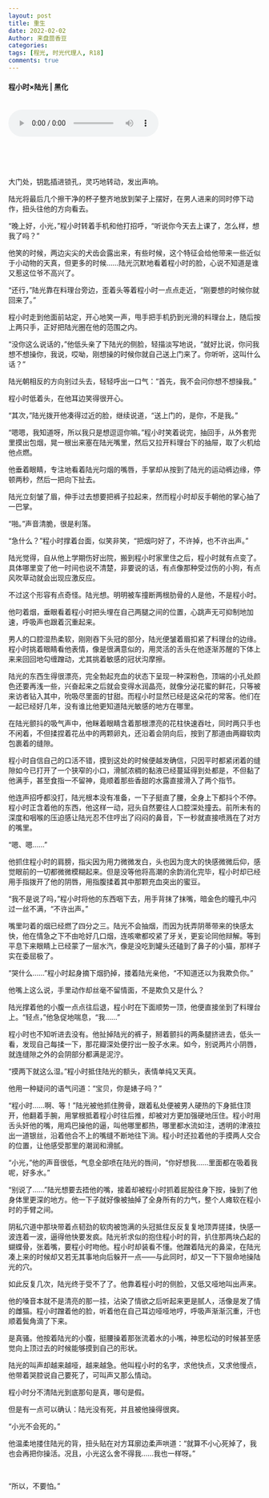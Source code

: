 ```yaml
---
layout: post
title: 重生
date: 2022-02-02
Author: 来盘茴香豆
categories: 
tags: [程光, 时光代理人, R18]
comments: true
--- 
```


#### 程小时×陆光 | 黑化


<br/>

<audio src="https://sharefs.ali.kugou.com/202202021349/3fb8d6d7796ae015c1167b2ef3b0c69f/KGTX/CLTX001/3ef9daa4c06096b968f6a717d2901401.mp3" controls="controls">
  
</audio>
  
<br/><br/><br/>


大门处，钥匙插进锁孔，灵巧地转动，发出声响。

陆光将最后几个擦干净的杯子整齐地放到架子上摆好，在男人进来的同时停下动作，扭头往他的方向看去。

“晚上好，小光，”程小时转着手机和他打招呼，“听说你今天去上课了，怎么样，想我了吗？”

他笑的时候，两边尖尖的犬齿会露出来，有些时候，这个特征会给他带来一些近似于小动物的天真，但更多的时候……陆光沉默地看着程小时的脸，心说不知道是谁又惹这位爷不高兴了。

“还行，”陆光靠在料理台旁边，歪着头等着程小时一点点走近，“刚要想的时候你就回来了。”

程小时走到他面前站定，开心地笑一声，甩手把手机扔到光滑的料理台上，随后按上两只手，正好把陆光圈在他的范围之内。

“没你这么说话的，”他低头亲了下陆光的侧脸，轻描淡写地说，“就好比说，你问我想不想操你，我说，哎呦，刚想操的时候你就自己送上门来了。你听听，这叫什么话？”

陆光朝相反的方向别过头去，轻轻呼出一口气：“首先，我不会问你想不想操我。”

程小时低着头，在他耳边笑得很开心。

“其次，”陆光拨开他凑得过近的脸，继续说道，“送上门的，是你，不是我。”

 “嗯嗯，我知道呀，所以我只是想逗逗你嘛。”程小时笑着说完，抽回手，从外套兜里摸出包烟，晃一根出来塞在陆光嘴里，然后又拉开料理台下的抽屉，取了火机给他点燃。

他垂着眼睛，专注地看着陆光叼烟的嘴唇，手掌却从按到了陆光的运动裤边缘，停顿两秒，然后一把向下扯去。

陆光立刻皱了眉，伸手过去想要把裤子拉起来，然而程小时却反手朝他的掌心抽了一巴掌。

“啪。”声音清脆，很是利落。

“急什么？”程小时撑着台面，似笑非笑，“把烟叼好了，不许掉，也不许出声。”

陆光觉得，自从他上学期伤好出院，搬到程小时家里住之后，程小时就有点变了。具体哪里变了他一时间也说不清楚，非要说的话，有点像那种受过伤的小狗，有点风吹草动就会出现应激反应。

不过这个形容有点奇怪。陆光想。明明被车撞断两根肋骨的人是他，不是程小时。

他叼着烟，垂眼看着程小时把头埋在自己两腿之间的位置，心跳声无可抑制地加速，呼吸声也跟着沉重起来。

男人的口腔湿热柔软，刚刚吞下头冠的部分，陆光便皱着眉扣紧了料理台的边缘。程小时挑着眼睛看他表情，像是很满意似的，用灵活的舌头在他逐渐苏醒的下体上来来回回地勾缠蹭动，尤其挑着敏感的冠状沟摩擦。

陆光的东西生得很漂亮，完全勃起充血的状态下呈现一种深粉色，顶端的小孔处颜色还要再浅一些，兴奋起来之后就会变得水润晶亮，就像分泌花蜜的鲜花，只等被来访者钻入其中，吮吸尽里面的甘甜。而程小时显然已经是这朵花的常客。他们在一起已经好几年，没有谁比他更知道陆光敏感的地方在哪里。

在陆光颤抖的吸气声中，他眯着眼睛含着那根漂亮的花柱快速吞吐，同时两只手也不闲着，不但揉捏着花丛中的两颗卵丸，还沿着会阴向后，按到了那道由两瓣软肉包裹着的缝隙。

程小时自信自己的口活不错，摸到这处的时候便越发确信，只因平时都紧闭着的缝隙如今已打开了一个狭窄的小口，滑腻浓稠的黏液已经蔓延得到处都是，不但黏了他满手，甚至食指一不留神，竟顺着那些香甜的水露直接滑入了两个指节。

他连声招呼都没打，陆光根本没有准备，一下子挺直了腰，全身上下都抖个不停。程小时正含着他的东西，他这样一动，冠头自然要往人口腔深处撞去。前所未有的深度和咽喉的压迫感让陆光忍不住哼出了闷闷的鼻音，下一秒就直接喷溅在了对方的嘴里。

“嗯、嗯……”

他抓住程小时的肩膀，指尖因为用力微微发白，头也因为庞大的快感微微后仰，感觉眼前的一切都微微模糊起来。但是没等他将高潮的余韵消化完毕，程小时却已经用手指拨开了他的阴唇，用指腹揉着其中那颗充血突出的蜜豆。

“我不是说了吗，”程小时将他的东西咽下去，用手背抹了抹嘴，暗金色的瞳孔中闪过一丝不满，“不许出声。”

嘴里叼着的烟已经燃了四分之三。陆光不会抽烟，而因为抚弄阴蒂带来的快感太快，他在情急之下不由呛好几口烟，连咳嗽都咬紧了牙关，更妄论同他辩解。等到平息下来眼睛上已经蒙了一层水汽，像是没吃到罐头还磕到了鼻子的小猫，那样子实在委屈极了。

“哭什么……”程小时起身摘下烟扔掉，搂着陆光亲他，“不知道还以为我欺负你。”

他嘴上这么说，手里动作却丝毫不留情面，不是欺负又是什么？

陆光撑着他的小腹一点点往后退，程小时在下面顺势一顶，他便直接坐到了料理台上。“轻点，”他急促地喘息，“我……”

程小时也不知听进去没有。他扯掉陆光的裤子，掰着颤抖的两条腿挤进去，低头一看，发现自己每揉一下，那花瓣深处便拧出一股子水来。如今，别说两片小阴唇，就连缝隙之外的会阴部分都满是泥泞。

“摸两下就这么湿。”程小时抵住陆光的额头，表情单纯又天真。

他用一种疑问的语气问道：“宝贝，你是婊子吗？”

“程小时……啊、等！”陆光被他抓住胯骨，跟着私处便被男人硬热的下身抵住顶开，他翻着手腕，用掌根抵着程小时往后推，却被对方更加强硬地压住。程小时用舌头奸他的嘴，用鸡巴操他的逼，叫他哪里都热，哪里都水流如注，透明的津液拉出一道银丝，沿着他合不上的嘴缝不断地往下淌。程小时还拉着他的手摸两人交合的位置，让他感受那里的潮润和滑腻。

“小光，”他的声音很低，气息全部喷在陆光的唇间，“你好想我……里面都在吸着我呢，好多水。”

“别说了……”陆光想要去捂他的嘴，接着却被程小时抓着屁股往身下按，操到了他身体里更深的地方。他一下子就好像被抽掉了全身所有的力气，整个人瘫软在程小时的手臂之间。

阴私穴道中那块带着点韧劲的软肉被饱满的头冠抵住反反复复地顶弄搓揉，快感一波连着一波，逼得他快要发疯。陆光祈求似的抱住程小时的背，扒住那两块凸起的蝴蝶骨，张着嘴，要程小时吻他。程小时却装看不懂。他蹭着陆光的鼻梁，在陆光凑上来的时候却又若无其事地向后躲开一点——与此同时，却又一下下狠命地操陆光的穴。

如此反复几次，陆光终于受不了了。他靠着程小时的侧脸，又低又哑地叫出声来。

他的嗓音本就不是清亮的那一挂，沾染了情欲之后听起来更是腻人，活像是发了情的雌猫。程小时蹭着他的脸，听着他在自己耳边哑哑地哼，呼吸声渐渐沉重，汗也顺着鬓角滴了下来。

是真骚。他按着陆光的小腹，挺腰操着那张流着水的小嘴，神思松动的时候甚至感觉向上顶过去的时候能够摸到自己的形状。

陆光的叫声却越来越哑，越来越急。他叫程小时的名字，求他快点，又求他慢点，他带着哭腔说自己要死了，可叫声又那么情动。

程小时分不清陆光到底那句是真，哪句是假。

但是有一点可以确认：陆光没有死，并且被他操得很爽。

“小光不会死的。”

他温柔地搂住陆光的背，扭头贴在对方耳廓边柔声哄道：“就算不小心死掉了，我也会再把你操活。况且，小光这么舍不得我……我也一样呀。”

<br/>

“所以，不要怕。”
